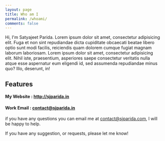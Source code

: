 ```yaml
---
layout: page
title: Who am I
permalink: /whoami/
comments: false
---
```


Hi, I'm Satyajeet Parida.
Lorem ipsum dolor sit amet, consectetur adipisicing elit. Fuga et non sint repudiandae dicta cupiditate obcaecati beatae libero optio sunt modi facilis, reiciendis quam dolorem cumque fugiat magnam laborum laboriosam. Lorem ipsum dolor sit amet, consectetur adipisicing elit. Nihil iste, praesentium, asperiores saepe consectetur veritatis nulla atque esse aspernatur eum eligendi id, sed assumenda repudiandae minus quo? Illo, deserunt, in!

## Features

#### <i class="fa fa-arrows-h"></i> My Website : http://sjparida.in
#### <i class="fa fa-expand"></i> Work Email : contact@sjparida.in

if you have any questions you can email me at contact@sjparida.com, I will be happy to help.

If you have any suggestion, or requests, please let me know!
